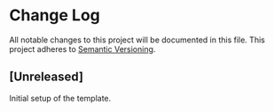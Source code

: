 # Change Log

All notable changes to this project will be documented in this file.
This project adheres to [Semantic Versioning](http://semver.org/).

## [Unreleased]

Initial setup of the template.
